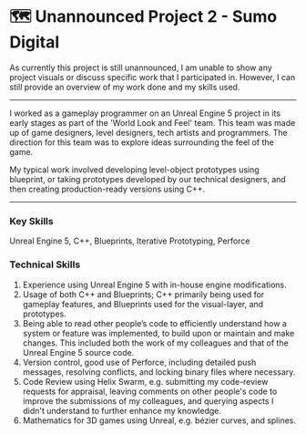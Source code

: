 # 🗺 Unannounced Project 2 - Sumo Digital

As currently this project is still unannounced, I am unable to show any project visuals or discuss specific work that I participated in. However, I can still provide an overview of my work done and my skills used.

***

I worked as a gameplay programmer on an Unreal Engine 5 project in its early stages as part of the 'World Look and Feel' team. This team was made up of game designers, level designers, tech artists and programmers. The direction for this team was to explore ideas surrounding the feel of the game.

My typical work involved developing level-object prototypes using blueprint, or taking prototypes developed by our technical designers, and then creating production-ready versions using C++.

***

### Key Skills

Unreal Engine 5, C++, Blueprints, Iterative Prototyping, Perforce

### Technical Skills

1. Experience using Unreal Engine 5 with in-house engine modifications.
2. Usage of both C++ and Blueprints; C++ primarily being used for gameplay features, and Blueprints used for the visual-layer, and prototypes.
3. Being able to read other people’s code to efficiently understand how a system or feature was implemented, to build upon or maintain and make changes. This included both the work of my colleagues and that of the Unreal Engine 5 source code.
4. Version control, good use of Perforce, including detailed push messages, resolving conflicts, and locking binary files where necessary.
5. Code Review using Helix Swarm, e.g. submitting my code-review requests for appraisal, leaving comments on other people's code to improve the submissions of my colleagues, and querying aspects I didn't understand to further enhance my knowledge.
6. Mathematics for 3D games using Unreal, e.g. bézier curves, and splines.
